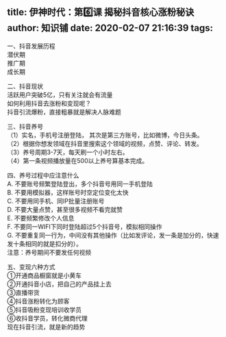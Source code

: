title: 伊神时代：第6️⃣课 揭秘抖音核心涨粉秘诀
author: 知识铺
date: 2020-02-07 21:16:39
tags:
---

一、抖音发展历程   
潜伏期   
推广期   
成长期   

二、抖音现状      
活跃用户突破5亿，只有关注就会有流量      
如何利用抖音去涨粉和变现呢？   
抖音引流爆粉，直接粗暴就是解决人脉难题   

三、抖音养号   
（1）实名，手机号注册登陆， 其次是第三方账号，比如微博，今日头条。   
（2）根据你想发领域在抖音里搜索这个领域的视频，点赞、评论、转发。   
（3）养号周期3-7天，每天刷一个小时左右。   
（4）第一条视频播放量在500以上养号算基本完成。   

四、养号过程中应注意什么   
A. 不要账号频繁登陆登出，多个抖音号用同一手机登陆   
B. 不要用模拟器，这样账号时空定位变化太快   
C. 不要用同手机、同IP批量注册账号   
D. 不要大量点赞，甚至很多视频不看完就赞   
E. 不要频繁修改个人信息   
F. 不要同一WIFI下同时登陆超过5个抖音号，模拟相同操作   
G. 不要重复同一行为，中间没有其他操作（比如发评论，发一条是加分的，快速发十条相同的就是扣分的）。   
注意：养号期间不要发任何视频   


五、变现六种方式      
①开通商品橱窗就是小黄车   
②开通抖音小店，把自己的产品挂上去   
③直播带货   
④抖音涨粉转化为顾客   
⑤抖音吸粉变现培训收学员   
⑥收抖音学员，转化微商代理   
现在抖音引流，就是新的趋势   


